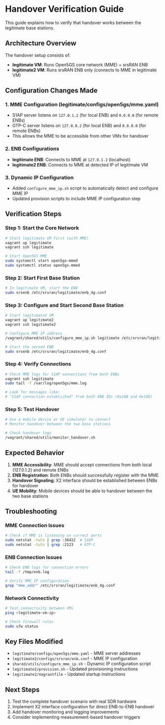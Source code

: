 # Handover Verification Guide

This guide explains how to verify that handover works between the legitimate base stations.

## Architecture Overview

The handover setup consists of:
- **legitimate VM**: Runs Open5GS core network (MME) + srsRAN ENB
- **legitimate2 VM**: Runs srsRAN ENB only (connects to MME in legitimate VM)

## Configuration Changes Made

### 1. MME Configuration (legitimate/configs/open5gs/mme.yaml)
- S1AP server listens on `127.0.1.2` (for local ENB) and `0.0.0.0` (for remote ENBs)
- GTP-C server listens on `127.0.0.2` (for local ENB) and `0.0.0.0` (for remote ENBs)
- This allows the MME to be accessible from other VMs for handover

### 2. ENB Configurations
- **legitimate ENB**: Connects to MME at `127.0.1.2` (localhost)
- **legitimate2 ENB**: Connects to MME at detected IP of legitimate VM

### 3. Dynamic IP Configuration
- Added `configure_mme_ip.sh` script to automatically detect and configure MME IP
- Updated provision scripts to include MME IP configuration step

## Verification Steps

### Step 1: Start the Core Network
```bash
# Start legitimate VM first (with MME)
vagrant up legitimate
vagrant ssh legitimate

# Start Open5GS MME
sudo systemctl start open5gs-mmed
sudo systemctl status open5gs-mmed
```

### Step 2: Start First Base Station
```bash
# In legitimate VM, start the ENB
sudo srsenb /etc/srsran/legitimate/enb_4g.conf
```

### Step 3: Configure and Start Second Base Station
```bash
# Start legitimate2 VM
vagrant up legitimate2
vagrant ssh legitimate2

# Configure MME IP address
/vagrant/shared/utils/configure_mme_ip.sh legitimate /etc/srsran/legitimate/enb_4g.conf

# Start the second ENB
sudo srsenb /etc/srsran/legitimate/enb_4g.conf
```

### Step 4: Verify Connections
```bash
# Check MME logs for S1AP connections from both ENBs
vagrant ssh legitimate
sudo tail -f /var/log/open5gs/mme.log

# Look for messages like:
# "S1AP connection established" from both ENB IDs (0x19B and 0x19D)
```

### Step 5: Test Handover
```bash
# Use a mobile device or UE simulator to connect
# Monitor handover between the two base stations

# Check handover logs
/vagrant/shared/utils/monitor_handover.sh
```

## Expected Behavior

1. **MME Accessibility**: MME should accept connections from both local (127.0.1.2) and remote ENBs
2. **ENB Registration**: Both ENBs should successfully register with the MME
3. **Handover Signaling**: X2 interface should be established between ENBs for handover
4. **UE Mobility**: Mobile devices should be able to handover between the two base stations

## Troubleshooting

### MME Connection Issues
```bash
# Check if MME is listening on correct ports
sudo netstat -tuln | grep :36412  # S1AP
sudo netstat -tuln | grep :2123   # GTP-C
```

### ENB Connection Issues
```bash
# Check ENB logs for connection errors
tail -f /tmp/enb.log

# Verify MME IP configuration
grep "mme_addr" /etc/srsran/legitimate/enb_4g.conf
```

### Network Connectivity
```bash
# Test connectivity between VMs
ping <legitimate-vm-ip>

# Check firewall rules
sudo ufw status
```

## Key Files Modified

- `legitimate/configs/open5gs/mme.yaml` - MME server addresses
- `legitimate2/configs/srsran/enb.conf` - MME IP configuration
- `shared/utils/configure_mme_ip.sh` - Dynamic IP configuration script
- `legitimate2/provision.sh` - Updated provisioning instructions
- `legitimate2/Vagrantfile` - Updated startup instructions

## Next Steps

1. Test the complete handover scenario with real SDR hardware
2. Implement X2 interface configuration for direct ENB-to-ENB handover
3. Add handover monitoring and logging improvements
4. Consider implementing measurement-based handover triggers
